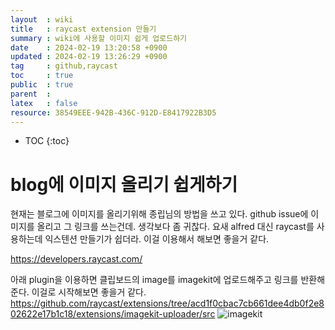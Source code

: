 ```yaml
---
layout  : wiki
title   : raycast extension 만들기
summary : wiki에 사용할 이미지 쉽게 업로드하기 
date    : 2024-02-19 13:20:58 +0900
updated : 2024-02-19 13:26:29 +0900
tag     : github,raycast
toc     : true
public  : true
parent  : 
latex   : false
resource: 38549EEE-942B-436C-912D-E8417922B3D5
---
```

* TOC
{:toc}

# blog에 이미지 올리기 쉽게하기 
현재는 블로그에 이미지를 올리기위해 종립님의 방법을 쓰고 있다. github issue에 이미지를 올리고 그 링크를 쓰는건데. 생각보다 좀 귀찮다.
요새 alfred 대신 raycast를 사용하는데 익스텐션 만들기가 쉽더라. 이걸 이용해서 해보면 좋을거 같다.

https://developers.raycast.com/

아래 plugin을 이용하면 클립보드의 image를 imagekit에 업로드해주고 링크를 반환해준다. 이걸로 시작해보면 좋을거 같다.
https://github.com/raycast/extensions/tree/acd1f0cbac7cb661dee4db0f2e802622e17b1c18/extensions/imagekit-uploader/src
![imagekit](https://ik.imagekit.io/djcholw5z/WQiVuNhahf4a1yG_IF3H7X3u6fJl5gWBt4GH1hTQIgU.png)

